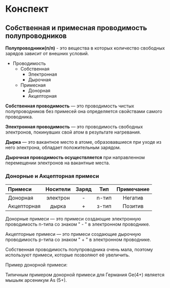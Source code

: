 # Конспект

## Собственная и примесная проводимость полупроводников
**Полупроводники(п/п)** - это вещества в которых количество свободных зарядов зависит от внешних условий.

- Проводимость
    - Собственная
        - Электронная
        - Дырочная
    - Примесная
        - Донорная
        - Акцепторная
    
**Собственная проводимость** — это проводимость чистых полупроводников без примесей она определяется свойствами самого проводника.

**Электронная проводимость** — это проводимость свободных электронов, покинувших свой атом в результате нагревания.

**Дырка** — это вакантное место в атоме, образовавшиеся при уходе из него электрона, обладает положительным зарядом.

**Дырочная проводимость осуществляется** при направленном перемещении электронов на вакантные места.

### Донорные и Акцепторная примеси
| Примеси        | Носители           | Заряд  | Тип | Примечание |
| :------------- |:-------------:|:-----:|:-----: |:-----:|
| Донорная | электрон | - | n-тип | Негатив |
| Акцепторная | дырка | + | з-тип | Позитив |

Донорные примеси — это примеси создающие электронную проводимость n-типа со знаком " - " в электронном проводнике.

Акцепторные примеси — это примеси создающие дырочную проводимость p-типа со знаком " + " в электронном проводнике.

Собственная проводимость полупроводника очень мала, поэтому используют примеси, которые позволяют её увеличить.

Пример донорной примеси:

Типичным примером донорной примеси для Германия Ge(4+) является мышьяк арсеникум As (5+).